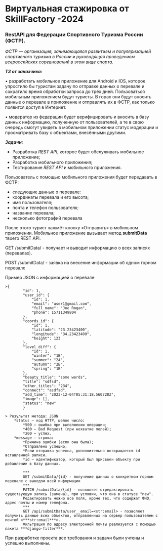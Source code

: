 <h1><span>Виртуальная стажировка от SkillFactory -2024&nbsp;</span></h1>
<h3><span>RestAPI для Федерации Спортивного Туризма России (ФСТР).</span></h3>

<p><em>ФСТР &mdash; организация, занимающаяся развитием и популяризацией спортивного туризма в России и руководящая проведением всероссийских соревнований в этом виде спорта.</em></p>

<p><strong><em>ТЗ от заказчика:</em></strong></p>

• разработать мобильное приложение для Android и IOS, которое упростило бы туристам задачу по отправке данных о перевале и сократило время обработки запроса до трёх дней. Пользоваться мобильным приложением будут туристы. В горах они будут вносить данные о перевале в приложение и отправлять их в ФСТР, как только появится доступ в Интернет.

• модератор из федерации будет верифицировать и вносить в базу данных информацию, полученную от пользователей, а те в свою очередь смогут увидеть в мобильном приложении статус модерации и просматривать базу с объектами, внесёнными другими.

<p><em><strong>Задачи:</strong></em></p>

<ul dir="auto">
<li>Разработка<span>&nbsp;</span><em>REST</em><span>&nbsp;</span><em>API</em>, которое будет обслуживать мобильное приложение;</li>
<li>Разработка мобильного приложения;</li>
<li>Тестирование<span>&nbsp;</span><em>REST</em><span>&nbsp;</span><em>API</em><span>&nbsp;</span>и мобильного приложения.</li>
</ul>
Пользователь с помощью мобильного приложения будет передавать в ФСТР:

- следующие данные о перевале:
- координаты перевала и его высота;
- имя пользователя;
- почта и телефон пользователя;
- название перевала;
- несколько фотографий перевала

После этого турист нажмёт кнопку «Отправить» в мобильном приложении. Мобильное приложение вызывает метод **submitData** твоего REST API.

  GET /submitData/ - получает и выводит информацию о всех записях (перевалах).

  POST /submitData/ - заявка на внесение информации об одном горном перевале

  Пример JSON с информацией о перевале

    >{
            "id": 1,
            "user_id": {
                "id": 1,
                "email": "user1@gmail.com",
                "full_name": "Joe Rogan",
                "phone": 15711349804
            },
            "coords_id": {
                "id": 1,
                "latitude": "23.23423400",
                "longitude": "34.23423400",
                "height": 123
            },
            "level_diff": {
                "id": 1,
                "winter": "1B",
                "summer": "2A",
                "autumn": "2B",
                "spring": "1B"
            },
            "beauty_title": "some words",
            "title": "sdfsd",
            "other_titles": "234",
            "connect": "asdfsd",
            "add_time": "2023-12-04T05:31:18.560720Z",
            "image": [],
            "status": "new"
            }

    > Результат метода: JSON
        *status — код HTTP, целое число:
            *500 — ошибка при выполнении операции;
            *400 — Bad Request (при нехватке полей);
            *200 — успех.
        *message — строка:
            *Причина ошибки (если она была);
            *Отправлено успешно;
            *Если отправка успешна, дополнительно возвращается id вставленной записи.
            *id — идентификатор, который был присвоен объекту при добавлении в базу данных.

            ***
            GET /submitData/{id} - получение данных о конкретном горном перевале с выводом всей информации
            ***
            PATCH /submitData/{id} - позволяет отредактировать существующую запись (замена), при условии, что она в статусе "new".
            Редактировать можно все поля, кроме тех, что содержат ФИО, адрес почты и номер телефона.
            ***
            GET /api/submitData/user__email=<str:email> - позволяет получить данные всех объектов, отправленных на сервер пользователем с почтой <***str:email***>.
            Фильтрация по адресу электронной почты реализуется с помощью пакета ***django-filter***.
При разработке проекта все требования и задачи были учтены и успешно выполнены.
